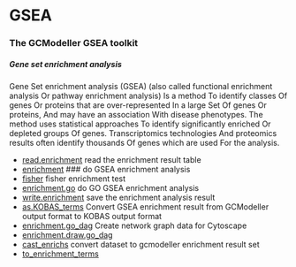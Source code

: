 ﻿# GSEA

### The GCModeller GSEA toolkit
 
 ##### Gene set enrichment analysis
 
 Gene Set enrichment analysis (GSEA) (also called functional enrichment 
 analysis Or pathway enrichment analysis) Is a method To identify classes
 Of genes Or proteins that are over-represented In a large Set Of genes 
 Or proteins, And may have an association With disease phenotypes. The
 method uses statistical approaches To identify significantly enriched 
 Or depleted groups Of genes. Transcriptomics technologies And proteomics 
 results often identify thousands Of genes which are used For the analysis.

+ [read.enrichment](GSEA/read.enrichment.1) read the enrichment result table
+ [enrichment](GSEA/enrichment.1) ### do GSEA enrichment analysis
+ [fisher](GSEA/fisher.1) fisher enrichment test
+ [enrichment.go](GSEA/enrichment.go.1) do GO GSEA enrichment analysis
+ [write.enrichment](GSEA/write.enrichment.1) save the enrichment analysis result
+ [as.KOBAS_terms](GSEA/as.KOBAS_terms.1) Convert GSEA enrichment result from GCModeller output format to KOBAS output format
+ [enrichment.go_dag](GSEA/enrichment.go_dag.1) Create network graph data for Cytoscape
+ [enrichment.draw.go_dag](GSEA/enrichment.draw.go_dag.1) 
+ [cast_enrichs](GSEA/cast_enrichs.1) convert dataset to gcmodeller enrichment result set
+ [to_enrichment_terms](GSEA/to_enrichment_terms.1) 
